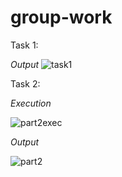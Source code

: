 # group-work

Task 1:

*Output*
![task1](https://github.com/lynne-20/group-work/assets/147532078/c161091a-37fa-4451-ae3c-4f873492de44)

Task 2:


*Execution*

![part2exec](https://github.com/lynne-20/group-work/assets/147532078/a7284ceb-63b5-4de6-b2e4-f4bd93a44e20)

*Output*

![part2](https://github.com/lynne-20/group-work/assets/147532078/33a23837-1089-452f-8e61-ce6fee3ad4fe)

